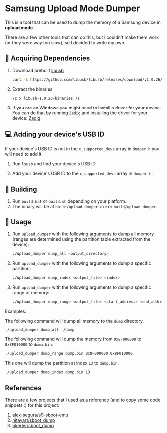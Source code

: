 # Samsung Upload Mode Dumper

This is a tool that can be used to dump the memory of a Samsung device in __upload mode__.

There are a few other tools that can do this, but I couldn't make them work (or they were way too slow), so I decided to write my own.

## 🔎 Acquiring Dependencies

1. Download prebuilt [libusb](https://github.com/libusb/)

    ```bash
    curl -L https://github.com/libusb/libusb/releases/download/v1.0.26/libusb-1.0.26-binaries.7z --output libusb-1.0.26-binaries.7z
    ```

2. Extract the binaries

    ```bash
    7z x libusb-1.0.26-binaries.7z
    ```

3. If you are on Windows you might need to install a driver for your device. You can do that by running `Zadig` and installing the driver for your device: [Zadig](https://zadig.akeo.ie/).

## 💻 Adding your device's USB ID

If your device's USB ID is not in the `c_supported_devs` array in `dumper.h` you will need to add it.

1. Run `lsusb` and find your device's USB ID.

2. Add your device's USB ID to the `c_supported_devs` array in `dumper.h`.

## 🔨 Building

1. Run `build.bat` or `build.sh` depending on your platform.
2. The binary will be at `build/upload_dumper.exe` or `build/upload_dumper`.

## 🧪 Usage

1. Run `upload_dumper` with the following arguments to dump all memory (ranges are determined using the partition table extracted from the device):

    ```bash
    ./upload_dumper dump_all <output_directory>
    ```

2. Run `upload_dumper` with the following arguments to dump a specific partition:

    ```bash
    ./upload_dumper dump_index <output_file> <index>
    ```

3. Run `upload_dumper` with the following arguments to dump a specific range of memory:

    ```bash
    ./upload_dumper dump_range <output_file> <start_address> <end_address>
    ```

Examples:

The following command will dump all memory to the `dump` directory.

```bash
./upload_dumper dump_all ./dump
```

The following command will dump the memory from `0x8F000000` to `0x8F010000` to `dump.bin`.

```bash
./upload_dumper dump_range dump.bin 0x8F000000 0x8F010000
```

This one will dump the partition at index `13` to `dump.bin`.

```bash
./upload_dumper dump_index dump.bin 13
```

## References

There are a few projects that I used as a reference (and to copy some code snippets :) for this project:

1. [alex-segura/s9-sboot-emu](https://github.com/alex-segura/s9-sboot-emu)
2. [nitayart/sboot_dump](https://github.com/nitayart/sboot_dump)
3. [bkerler/sboot_dump](https://github.com/bkerler/sboot_dump/)
